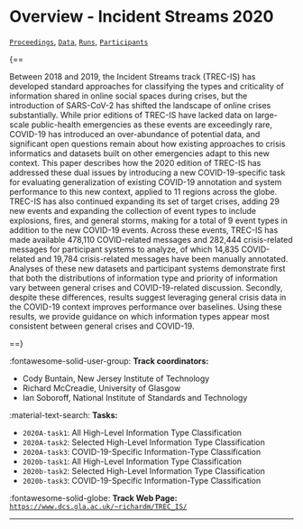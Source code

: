 # Overview - Incident Streams 2020

[`Proceedings`](./proceedings.md), [`Data`](./data.md), [`Runs`](./runs.md), [`Participants`](./participants.md)

{==

Between 2018 and 2019, the Incident Streams track (TREC-IS) has developed standard approaches for classifying the types and criticality of information shared in online social spaces during crises, but the introduction of SARS-CoV-2 has shifted the landscape of online crises substantially. While prior editions of TREC-IS have lacked data on large-scale public-health emergencies as these events are exceedingly rare, COVID-19 has introduced an over-abundance of potential data, and significant open questions remain about how existing approaches to crisis informatics and datasets built on other emergencies adapt to this new context. This paper describes how the 2020 edition of TREC-IS has addressed these dual issues by introducing a new COVID-19-specific task for evaluating generalization of existing COVID-19 annotation and system performance to this new context, applied to 11 regions across the globe. TREC-IS has also continued expanding its set of target crises, adding 29 new events and expanding the collection of event types to include explosions, fires, and general storms, making for a total of 9 event types in addition to the new COVID-19 events. Across these events, TREC-IS has made available 478,110 COVID-related messages and 282,444 crisis-related messages for participant systems to analyze, of which 14,835 COVID-related and 19,784 crisis-related messages have been manually annotated. Analyses of these new datasets and participant systems demonstrate first that both the distributions of information type and priority of information vary between general crises and COVID-19-related discussion. Secondly, despite these differences, results suggest leveraging general crisis data in the COVID-19 context improves performance over baselines. Using these results, we provide guidance on which information types appear most consistent between general crises and COVID-19.

==}

:fontawesome-solid-user-group: **Track coordinators:**

- Cody Buntain, New Jersey Institute of Technology 
- Richard McCreadie, University of Glasgow 
-  Ian Soboroff, National Institute of Standards and Technology 

:material-text-search: **Tasks:**

- `2020A-task1`: All High-Level Information Type Classification 
- `2020A-task2`: Selected High-Level Information Type Classification 
- `2020A-task3`: COVID-19-Specific Information-Type Classification 
- `2020b-task1`: All High-Level Information Type Classification 
- `2020b-task2`: Selected High-Level Information Type Classification 
- `2020b-task3`: COVID-19-Specific Information-Type Classification 

:fontawesome-solid-globe: **Track Web Page:** [`https://www.dcs.gla.ac.uk/~richardm/TREC_IS/`](https://www.dcs.gla.ac.uk/~richardm/TREC_IS/) 

---

